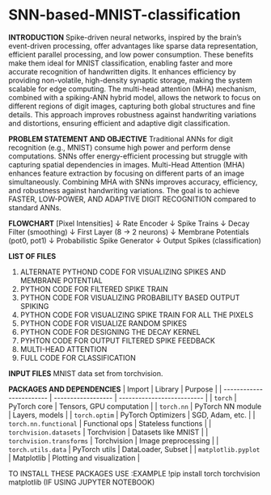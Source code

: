 # SNN-based-MNIST-classification

**INTRODUCTION**
Spike-driven neural networks, inspired by the brain’s event-driven processing, offer advantages like sparse data representation, efficient parallel processing, and low power consumption. These benefits make them ideal for MNIST classification, enabling faster and more accurate recognition of handwritten digits.
It enhances efficiency by providing non-volatile, high-density synaptic storage, making the system scalable for edge computing. The multi-head attention (MHA) mechanism, combined with a spiking-ANN hybrid model, allows the network to focus on different regions of digit images, capturing both global structures and fine details. This approach improves robustness against handwriting variations and distortions, ensuring efficient and adaptive digit classification.

**PROBLEM STATEMENT AND OBJECTIVE**
Traditional ANNs for digit recognition (e.g., MNIST) consume high power and perform dense computations.
SNNs offer energy-efficient processing but struggle with capturing spatial dependencies in images.
Multi-Head Attention (MHA) enhances feature extraction by focusing on different parts of an image simultaneously.
Combining MHA with SNNs improves accuracy, efficiency, and robustness against handwriting variations.
The goal is to achieve FASTER, LOW-POWER, AND ADAPTIVE DIGIT RECOGNITION compared to standard ANNs. 

**FLOWCHART**
[Pixel Intensities]
       ↓
  Rate Encoder
       ↓
  Spike Trains
       ↓
  Decay Filter (smoothing)
       ↓
  First Layer (8 → 2 neurons)
       ↓
  Membrane Potentials (pot0, pot1)
       ↓
  Probabilistic Spike Generator
       ↓
  Output Spikes (classification)


  **LIST OF FILES**
  1) ALTERNATE PYTHOND CODE FOR VISUALIZING SPIKES AND MEMBRANE POTENTIAL
  2) PYTHON CODE FOR FILTERED SPIKE TRAIN
  3) PYTHON CODE FOR VISUALIZING PROBABILITY BASED OUTPUT SPIKING
  4) PYTHON CODE FOR VISUALIZING SPIKE TRAIN FOR ALL THE PIXELS
  5) PYTHON CODE FOR VISUALIZE RANDOM SPIKES
  6) PYTHON CODE FOR DESIGNING THE DECAY KERNEL
  7) PYHTON CODE FOR OUTPUT FILTERED SPIKE FEEDBACK
  8) MULTI-HEAD ATTENTION
  9) FULL CODE FOR CLASSIFICATION

**INPUT FILES**
MNIST data set from torchvision.

**PACKAGES AND DEPENDENCIES**
| Import                   | Library            | Purpose                    |
| ------------------------ | ------------------ | -------------------------- |
| `torch`                  | PyTorch core       | Tensors, GPU computation   |
| `torch.nn`               | PyTorch NN module  | Layers, models             |
| `torch.optim`            | PyTorch Optimizers | SGD, Adam, etc.            |
| `torch.nn.functional`    | Functional ops     | Stateless functions        |
| `torchvision.datasets`   | Torchvision        | Datasets like MNIST        |
| `torchvision.transforms` | Torchvision        | Image preprocessing        |
| `torch.utils.data`       | PyTorch utils      | DataLoader, Subset         |
| `matplotlib.pyplot`      | Matplotlib         | Plotting and visualization |

TO INSTALL THESE PACKAGES USE  :EXAMPLE
!pip install torch torchvision matplotlib (IF USING JUPYTER NOTEBOOK)

